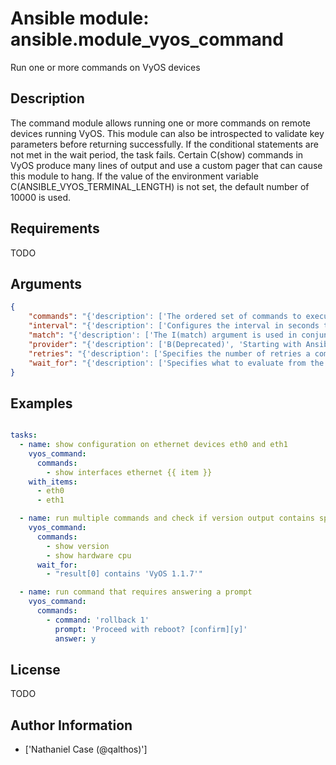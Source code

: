# Ansible module: ansible.module_vyos_command


Run one or more commands on VyOS devices

## Description

The command module allows running one or more commands on remote devices running VyOS.  This module can also be introspected to validate key parameters before returning successfully.  If the conditional statements are not met in the wait period, the task fails.
Certain C(show) commands in VyOS produce many lines of output and use a custom pager that can cause this module to hang.  If the value of the environment variable C(ANSIBLE_VYOS_TERMINAL_LENGTH) is not set, the default number of 10000 is used.

## Requirements

TODO

## Arguments

``` json
{
    "commands": "{'description': ['The ordered set of commands to execute on the remote device running VyOS.  The output from the command execution is returned to the playbook.  If the I(wait_for) argument is provided, the module is not returned until the condition is satisfied or the number of retries has been exceeded.'], 'required': True}",
    "interval": "{'description': ['Configures the interval in seconds to wait between I(retries) of the command. If the command does not pass the specified conditions, the interval indicates how long to wait before trying the command again.'], 'default': 1}",
    "match": "{'description': ['The I(match) argument is used in conjunction with the I(wait_for) argument to specify the match policy. Valid values are C(all) or C(any).  If the value is set to C(all) then all conditionals in the wait_for must be satisfied.  If the value is set to C(any) then only one of the values must be satisfied.'], 'default': 'all', 'choices': ['any', 'all']}",
    "provider": "{'description': ['B(Deprecated)', 'Starting with Ansible 2.5 we recommend using C(connection: network_cli).', 'For more information please see the L(Network Guide, ../network/getting_started/network_differences.html#multiple-communication-protocols).', 'HORIZONTALLINE', 'A dict object containing connection details.'], 'suboptions': {'host': {'description': ['Specifies the DNS host name or address for connecting to the remote device over the specified transport.  The value of host is used as the destination address for the transport.'], 'required': True}, 'port': {'description': ['Specifies the port to use when building the connection to the remote device.'], 'default': 22}, 'username': {'description': ['Configures the username to use to authenticate the connection to the remote device.  This value is used to authenticate the SSH session. If the value is not specified in the task, the value of environment variable C(ANSIBLE_NET_USERNAME) will be used instead.']}, 'password': {'description': ['Specifies the password to use to authenticate the connection to the remote device.   This value is used to authenticate the SSH session. If the value is not specified in the task, the value of environment variable C(ANSIBLE_NET_PASSWORD) will be used instead.']}, 'timeout': {'description': ['Specifies the timeout in seconds for communicating with the network device for either connecting or sending commands.  If the timeout is exceeded before the operation is completed, the module will error.'], 'default': 10}, 'ssh_keyfile': {'description': ['Specifies the SSH key to use to authenticate the connection to the remote device.   This value is the path to the key used to authenticate the SSH session. If the value is not specified in the task, the value of environment variable C(ANSIBLE_NET_SSH_KEYFILE) will be used instead.']}}}",
    "retries": "{'description': ['Specifies the number of retries a command should be tried before it is considered failed. The command is run on the target device every retry and evaluated against the I(wait_for) conditionals.'], 'default': 10}",
    "wait_for": "{'description': ['Specifies what to evaluate from the output of the command and what conditionals to apply.  This argument will cause the task to wait for a particular conditional to be true before moving forward.  If the conditional is not true by the configured I(retries), the task fails. See examples.'], 'aliases': ['waitfor']}",
}
```

## Examples


``` yaml

tasks:
  - name: show configuration on ethernet devices eth0 and eth1
    vyos_command:
      commands:
        - show interfaces ethernet {{ item }}
    with_items:
      - eth0
      - eth1

  - name: run multiple commands and check if version output contains specific version string
    vyos_command:
      commands:
        - show version
        - show hardware cpu
      wait_for:
        - "result[0] contains 'VyOS 1.1.7'"

  - name: run command that requires answering a prompt
    vyos_command:
      commands:
        - command: 'rollback 1'
          prompt: 'Proceed with reboot? [confirm][y]'
          answer: y

```

## License

TODO

## Author Information
  - ['Nathaniel Case (@qalthos)']
